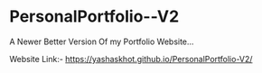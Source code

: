 # PersonalPortfolio--V2

A Newer Better Version Of my Portfolio Website...


Website Link:- https://yashaskhot.github.io/PersonalPortfolio-V2/
